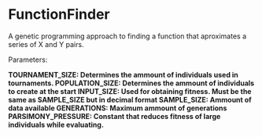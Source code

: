 # FunctionFinder
A genetic programming approach to finding a function that aproximates a series of X and Y pairs.

Parameters:

<b>TOURNAMENT_SIZE:<b> Determines the ammount of individuals used in tournaments.
<b>POPULATION_SIZE:<b> Determines the ammount of individuals to create at the start
<b>INPUT_SIZE:<b> Used for obtaining fitness. Must be the same as <b>SAMPLE_SIZE<b> but in decimal format
<b>SAMPLE_SIZE:<b> Ammount of data available
<b>GENERATIONS:<b> Maximum ammount of generations
<b>PARSIMONY_PRESSURE:<b> Constant that reduces fitness of large individuals while evaluating.
